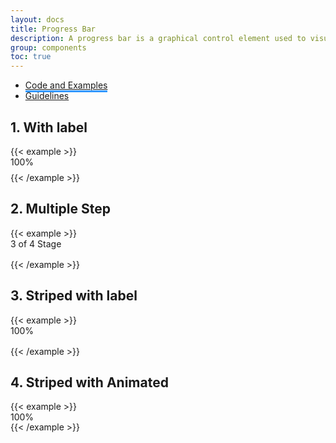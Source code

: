 ```yaml
---
layout: docs
title: Progress Bar
description: A progress bar is a graphical control element used to visualize the progression of an extended computer operation
group: components
toc: true
---
```


<ul class="nav nav-tabs mb-3 primary-tab" id="primary-tabs" role="tablist">
  <li class="nav-item" role="presentation" style="margin-bottom:0;">
    <a class="nav-link active" style="border-bottom:3px solid #3399FF" href="../progress/">Code and Examples </a>
  </li>
  </li>
  <li class="nav-item" role="presentation" style="margin-bottom:0;">
   <a class="nav-link" href="../progress-anatomy/">Guidelines  </a>
  </li>
</ul>

## 1. With label

<div class="grey-box p-0">
  {{< example >}}
  <div class="text-right"><span class="font-500" style="font-size:14px;">100%</span></div>
  <div class="progress small">
    <div class="progress-bar basic-bar" role="progressbar" aria-label="Basic Demo" style="width: 80%; height:8px;" aria-valuenow="80" aria-valuemin="0" aria-valuemax="100"></div>
  </div>
  {{< /example >}}
</div>

## 2. Multiple Step

<div class="grey-box p-0">
  {{< example >}}

  <div class="text-right"><span class="font-500" style="font-size:14px;">3 of 4 Stage</span></div>
  <div class="progress">
    <div class="progress-bar multiplebar-1" role="progressbar" aria-label="Segment one" style="width: 50%; height:8px;" aria-valuenow="25" aria-valuemin="0" aria-valuemax="100"></div>
    <div class="progress-bar multiplebar-2" role="progressbar" aria-label="Segment two" style="width: 25%; height:8px;" aria-valuenow="25" aria-valuemin="0" aria-valuemax="100"></div>
  </div>
  {{< /example >}}
</div>

## 3. Striped with label
<div class="grey-box p-0">
  {{< example >}}
  <div class="text-right"><span class="font-500" style="font-size:14px;">100%</span></div>
  <div class="progress">
    <div class="progress-bar progress-bar-striped multiplebar-1" role="progressbar" aria-label="Success striped example" style="width: 25%; height:16px;" aria-valuenow="25" aria-valuemin="0" aria-valuemax="100"></div>
  </div>
  {{< /example >}}
</div>

## 4. Striped with Animated
<div class="grey-box p-0">
  {{< example >}}
  <div class="progress ">
    <div class="progress-bar progress-bar-striped progress-bar-animated multiplebar-1" role="progressbar" aria-label="Animated striped example" aria-valuenow="75" aria-valuemin="0" aria-valuemax="100" style="width: 75%; height:16px;">100%</div>
  </div>
  {{< /example >}}
</div>


<!--

{{< example >}}
<p>Progress bar with label on bar</p>
<div class="progress">
  <div class="progress-bar basic-bar" role="progressbar" aria-label="Example with label" style="width: 25%;height:16px;" aria-valuenow="25" aria-valuemin="0" aria-valuemax="100">25%</div>
</div>
<p>Multiple bar with label on bar</p>
<div class="progress">
  <div class="progress-bar multiplebar-1" role="progressbar" aria-label="Segment one" style="width: 25%; height:16px;" aria-valuenow="25" aria-valuemin="0" aria-valuemax="100">25%</div>
  <div class="progress-bar multiplebar-2" role="progressbar" aria-label="Segment two" style="width: 25%; height:16px;" aria-valuenow="25" aria-valuemin="0" aria-valuemax="100">25%</div>
  <div class="progress-bar multiplebar-3" role="progressbar" aria-label="Segment three" style="width: 25%; height:16px;" aria-valuenow="25" aria-valuemin="0" aria-valuemax="100">25%</div>
</div>
{{< /example >}} -->
